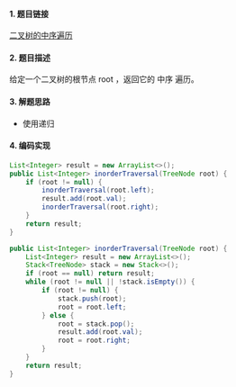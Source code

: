 

#### 1. 题目链接
[二叉树的中序遍历](https://leetcode-cn.com/problems/binary-tree-inorder-traversal/)

#### 2. 题目描述
给定一个二叉树的根节点 root ，返回它的 中序 遍历。



#### 3. 解题思路
* 使用递归


#### 4. 编码实现
``` java
List<Integer> result = new ArrayList<>();
public List<Integer> inorderTraversal(TreeNode root) {
    if (root != null) {
        inorderTraversal(root.left);
        result.add(root.val);
        inorderTraversal(root.right);
    }
    return result;
}

public List<Integer> inorderTraversal(TreeNode root) {
    List<Integer> result = new ArrayList<>();
    Stack<TreeNode> stack = new Stack<>();
    if (root == null) return result;
    while (root != null || !stack.isEmpty()) {
        if (root != null) {
            stack.push(root);
            root = root.left;
        } else {
            root = stack.pop();
            result.add(root.val);
            root = root.right;
        }
    }
    return result;
}
```
